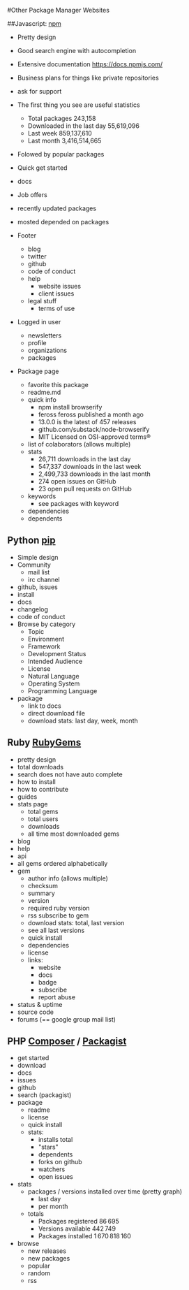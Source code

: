 #Other Package Manager Websites

##Javascript: [npm](https://www.npmjs.com/)
- Pretty design
- Good search engine with autocompletion
- Extensive documentation https://docs.npmjs.com/
- Business plans for things like private repositories
- ask for support
- The first thing you see are useful statistics
  - Total packages 243,158
  - Downloaded in the last day 55,619,096
  - Last week 859,137,610
  - Last month 3,416,514,665
- Folowed by popular packages
- Quick get started
- docs
- Job offers
- recently updated packages
- mosted depended on packages
- Footer
	- blog
	- twitter
	- github
	- code of conduct
	- help
	  - website issues
	  - client issues
	- legal stuff
	  - terms of use

- Logged in user
  - newsletters
  - profile
  - organizations
  - packages
- Package page
  - favorite this package
  - readme.md
  - quick info
	- npm install browserify
	- feross feross published a month ago
	- 13.0.0 is the latest of 457 releases
	- github.com/substack/node-browserify
	- MIT  Licensed on OSI-approved terms®
  - list of colaborators (allows multiple)
  - stats
	- 26,711 downloads in the last day
	- 547,337 downloads in the last week
	- 2,499,733 downloads in the last month
	- 274 open issues on GitHub
	- 23 open pull requests on GitHub
  - keywords
  	- see packages with keyword
  - dependencies
  - dependents

## Python [pip](https://pypi.python.org/pypi/pip)
- Simple design
- Community
  - mail list
  - irc channel
- github, issues
- install
- docs
- changelog
- code of conduct
- Browse by category
	- Topic
	- Environment
	- Framework
	- Development Status
	- Intended Audience
	- License
	- Natural Language
	- Operating System
	- Programming Language
- package
	- link to docs
	- direct download file
	- download stats: last day, week, month

## Ruby [RubyGems](https://rubygems.org)
- pretty design
- total downloads
- search does not have auto complete
- how to install 
- how to contribute
- guides
- stats page
  - total gems
  - total users
  - downloads
  - all time most downloaded gems
- blog
- help
- api
- all gems ordered alphabetically
- gem
	- author info (allows multiple)
	- checksum
	- summary
	- version
	- required ruby version
	- rss subscribe to gem
	- download stats: total, last version
	- see all last versions
	- quick install
	- dependencies
	- license
	- links:
	  - website
	  - docs
	  - badge
	  - subscribe
	  - report abuse
- status & uptime
- source code
- forums (== google group mail list)

## PHP [Composer](https://getcomposer.org/) / [Packagist](https://getcomposer.org/)
- get started
- download
- docs
- issues
- github
- search (packagist)
- package
	- readme
	- license
	- quick install
	- stats: 
		- installs total
		- "stars"
		- dependents
		- forks on github
		- watchers
		- open issues
- stats
	- packages / versions installed over time (pretty graph)
		- last day
		- per month
	- totals
		- Packages registered 86 695
		- Versions available 442 749
		- Packages installed 1 670 818 160
- browse
	- new releases
	- new packages
	- popular
	- random
	- rss




